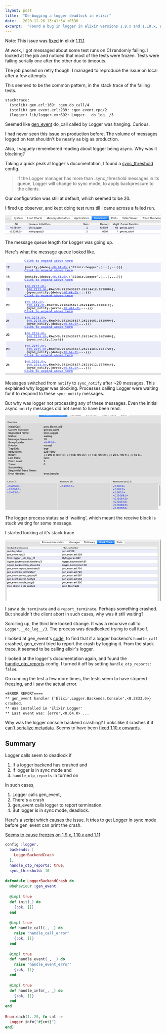 ```yaml
---
layout: post
title:  "De-bugging a logger deadlock in elixir"
date:   2020-12-26 15:41:54 +0530
excerpt:  "Found a bug in logger in elixir versions 1.9.x and 1.10.x, which caused a process a freeze"
---
```


Note: This issue was [fixed](https://github.com/elixir-lang/elixir/issues/10420) in elixir [1.11.1](https://github.com/elixir-lang/elixir/blob/v1.11/CHANGELOG.md#v1111-2020-10-16)

At work, I got messaged about some test runs on CI randomly failing. I looked at the job and noticed that most of the tests were frozen. Tests were failing serially one after the other due to timeouts.

The job passed on retry though. I managed to reproduce the issue on local after a few attempts.

This seemed to be the common pattern, in the stack trace of the failing tests.

```
stacktrace:
  (stdlib) gen.erl:169: :gen.do_call/4
  (stdlib) gen_event.erl:239: :gen_event.rpc/2
  (logger) lib/logger.ex:692: Logger.__do_log__/3
``` 

Seemed like [gen_event](http://erlang.org/doc/man/gen_event.html) do_call called by Logger was hanging. Curious. 

I had never seen this issue on production before. The volume of messages logged on test shouldn't be nearly as big as production. 

Also, I vaguely remembered reading about logger being async. Why was it blocking?

Taking a quick peak at logger's documentation, I found a [sync_threshold](https://hexdocs.pm/logger/1.9.0/Logger.html#module-runtime-configuration) config. 
> if the Logger manager has more than :sync_threshold messages in its queue, Logger will change to sync mode, to apply backpressure to the clients.

Our configuration was still at default, which seemed to be 20.

I fired up observer, and kept doing test runs till I came across a failed run.

<img src="/assets/logger_deadlock/logger_processes.png"/>

The message queue length for Logger was going up.

Here's what the message queue looked like.

<img src="/assets/logger_deadlock/logger_stack.png"/>

Messages switched from `notify` to `sync_notify` after ~20 messages. This explained why logger was blocking. Processes calling Logger were waiting for it to respond to these `sync_notify` messages.

But why was logger not processing any of these messages. Even the initial async `notify` messages did not seem to have been read.

<img src="/assets/logger_deadlock/logger_overview.png"/>

The logger process status said 'waiting', which meant the receive block is stuck waiting for some message.

I started looking at it's stack trace.

<img src="/assets/logger_deadlock/logger_stacktrace.png"/>

I saw a `do_terminate` and a `report_terminate`. Perhaps something crashed. But shouldn't the client abort in such cases, why was it still waiting?

Scrolling up, the third line looked strange. It was a recursive call to `Logger.__do_log__/3`. The process was deadlocked trying to call itself.

I looked at gen_event's [code](https://github.com/erlang/otp/blob/526ba5933944a309d5225b801d936d0b41c622f3/lib/stdlib/src/gen_event.erl#L710), to find that if a logger backend's `handle_call` crashed, gen_event tried to report the crash by logging it. From the stack trace, it seemed to be calling elixir's logger. 

I looked at the logger's documentation again, and found the [handle_otp_reports](https://hexdocs.pm/logger/1.9.0/Logger.html#module-error-logger-configuration) config. I turned it off by setting `handle_otp_reports: false`. 

On running the test a few more times, the tests seem to have stopeed freezing, and I saw the actual error.

```
=ERROR REPORT====
** gen_event handler {'Elixir.Logger.Backends.Console',<0.2833.0>} crashed.
** Was installed in 'Elixir.Logger'
** Last event was: {error,<0.64.0> ...
```

Why was the logger console backend crashing? Looks like it crashes if it [can't serialize metadata](https://github.com/rahuljayaraman/logger_console_backend_crash/blob/main/test/logger_metadata_test.exs). Seems to have been [fixed 1.10.x onwards](https://travis-ci.org/github/rahuljayaraman/logger_console_backend_crash/builds/734918029).

## Summary

Logger calls seem to deadlock if
1. If a logger backend has crashed and
2. If logger is in sync mode and
3. `handle_otp_reports` in turned on 

In such cases,

1. Logger calls gen_event,
2. There's a crash
3. gen_event calls logger to report termination.
4. But logger is in sync mode, deadlock.

Here's a script which causes the issue. It tries to get Logger in sync mode before gen_event can print the crash.

[Seems to cause freezes on 1.9.x, 1.10.x and 1.11](https://travis-ci.org/github/rahuljayaraman/logger_backend_crash)


```elixir
config :logger,
  backends: [
    LoggerBackendCrash
  ],
  handle_otp_reports: true,
  sync_threshold: 10

defmodule LoggerBackendCrash do
  @behaviour :gen_event

  @impl true
  def init(_) do
    {:ok, []}
  end

  @impl true
  def handle_call(_, _) do
    raise "handle_call_error"
    {:ok, []}
  end

  @impl true
  def handle_event(_, _) do
    raise "handle_event_error"
    {:ok, []}
  end

  @impl true
  def handle_info(_, _) do
    {:ok, []}
  end
end

Enum.each(1..20, fn cnt ->
  Logger.info("#{cnt}")
end)
```
